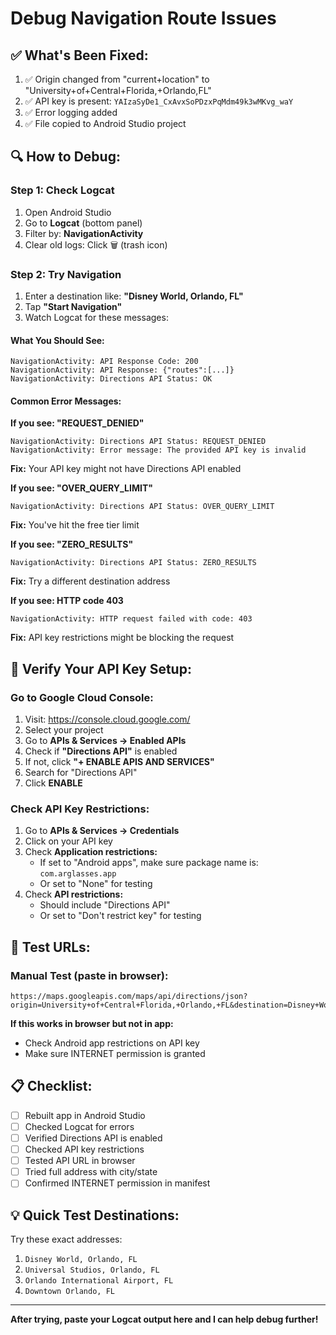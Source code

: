 # Debug Navigation Route Issues

## ✅ What's Been Fixed:
1. ✅ Origin changed from "current+location" to "University+of+Central+Florida,+Orlando,FL"
2. ✅ API key is present: `YAIzaSyDe1_CxAvxSoPDzxPqMdm49k3wMKvg_waY`
3. ✅ Error logging added
4. ✅ File copied to Android Studio project

## 🔍 How to Debug:

### Step 1: Check Logcat
1. Open Android Studio
2. Go to **Logcat** (bottom panel)
3. Filter by: **NavigationActivity**
4. Clear old logs: Click 🗑️ (trash icon)

### Step 2: Try Navigation
1. Enter a destination like: **"Disney World, Orlando, FL"**
2. Tap **"Start Navigation"**
3. Watch Logcat for these messages:

#### What You Should See:
```
NavigationActivity: API Response Code: 200
NavigationActivity: API Response: {"routes":[...]}
NavigationActivity: Directions API Status: OK
```

#### Common Error Messages:

**If you see: "REQUEST_DENIED"**
```
NavigationActivity: Directions API Status: REQUEST_DENIED
NavigationActivity: Error message: The provided API key is invalid
```
**Fix:** Your API key might not have Directions API enabled

**If you see: "OVER_QUERY_LIMIT"**
```
NavigationActivity: Directions API Status: OVER_QUERY_LIMIT
```
**Fix:** You've hit the free tier limit

**If you see: "ZERO_RESULTS"**
```
NavigationActivity: Directions API Status: ZERO_RESULTS
```
**Fix:** Try a different destination address

**If you see: HTTP code 403**
```
NavigationActivity: HTTP request failed with code: 403
```
**Fix:** API key restrictions might be blocking the request

## 🔧 Verify Your API Key Setup:

### Go to Google Cloud Console:
1. Visit: https://console.cloud.google.com/
2. Select your project
3. Go to **APIs & Services → Enabled APIs**
4. Check if **"Directions API"** is enabled
5. If not, click **"+ ENABLE APIS AND SERVICES"**
6. Search for "Directions API"
7. Click **ENABLE**

### Check API Key Restrictions:
1. Go to **APIs & Services → Credentials**
2. Click on your API key
3. Check **Application restrictions:**
   - If set to "Android apps", make sure package name is: `com.arglasses.app`
   - Or set to "None" for testing
4. Check **API restrictions:**
   - Should include "Directions API"
   - Or set to "Don't restrict key" for testing

## 🧪 Test URLs:

### Manual Test (paste in browser):
```
https://maps.googleapis.com/maps/api/directions/json?origin=University+of+Central+Florida,+Orlando,+FL&destination=Disney+World,+Orlando,+FL&key=YAIzaSyDe1_CxAvxSoPDzxPqMdm49k3wMKvg_waY
```

**If this works in browser but not in app:**
- Check Android app restrictions on API key
- Make sure INTERNET permission is granted

## 📋 Checklist:

- [ ] Rebuilt app in Android Studio
- [ ] Checked Logcat for errors
- [ ] Verified Directions API is enabled
- [ ] Checked API key restrictions
- [ ] Tested API URL in browser
- [ ] Tried full address with city/state
- [ ] Confirmed INTERNET permission in manifest

## 💡 Quick Test Destinations:
Try these exact addresses:
1. `Disney World, Orlando, FL`
2. `Universal Studios, Orlando, FL`
3. `Orlando International Airport, FL`
4. `Downtown Orlando, FL`

---

**After trying, paste your Logcat output here and I can help debug further!**

